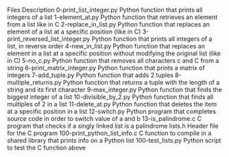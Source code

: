Files	Description
0-print_list_integer.py	Python function that prints all integers of a list
1-element_at.py	Python function that retrieves an element from a list like in C
2-replace_in_list.py	Python function that replaces an element of a list at a specific position (like in C)
3-print_reversed_list_integer.py	Python function that prints all integers of a list, in reverse order
4-new_in_list.py	Python function that replaces an element in a list at a specific position without modifying the original list (like in C)
5-no_c.py	Python function that removes all characters c and C from a string
6-print_matrix_integer.py	Python function that prints a matrix of integers
7-add_tuple.py	Python function that adds 2 tuples
8-multiple_returns.py	Python function that returns a tuple with the length of a string and its first character
9-max_integer.py	Python function that finds the biggest integer of a list
10-divisible_by_2.py	Python function that finds all multiples of 2 in a list
11-delete_at.py	Python function that deletes the item at a specific position in a list
12-switch.py	Python program that completes source code in order to switch value of a and b
13-is_palindrome.c	C program that checks if a singly linked list is a palindrome
lists.h	Header file for the C program
100-print_python_list_info.c	C function to compile in a shared library that prints info on a Python list
100-test_lists.py	Python script to test the C function above